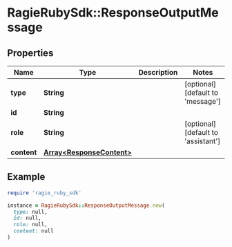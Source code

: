 # RagieRubySdk::ResponseOutputMessage

## Properties

| Name | Type | Description | Notes |
| ---- | ---- | ----------- | ----- |
| **type** | **String** |  | [optional][default to &#39;message&#39;] |
| **id** | **String** |  |  |
| **role** | **String** |  | [optional][default to &#39;assistant&#39;] |
| **content** | [**Array&lt;ResponseContent&gt;**](ResponseContent.md) |  |  |

## Example

```ruby
require 'ragie_ruby_sdk'

instance = RagieRubySdk::ResponseOutputMessage.new(
  type: null,
  id: null,
  role: null,
  content: null
)
```


